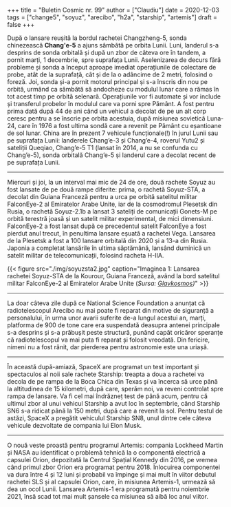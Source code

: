 +++
title = "Buletin Cosmic nr. 99"
author = ["Claudiu"]
date = 2020-12-03
tags = ["change5", "soyuz", "arecibo", "h2a", "starship", "artemis"]
draft = false
+++

După o lansare reușită la bordul rachetei Changzheng-5, sonda chinezească **Chang'e-5** a ajuns sâmbătă pe orbita Lunii. Luni, landerul s-a desprins de sonda orbitală și după un zbor de câteva ore în tandem, a pornit marți, 1 decembrie, spre suprafața Lunii. Aselenizarea de decurs fără probleme și sonda a început aproape imediat operațiunile de colectare de probe, atât de la suprafață, cât și de la o adâncime de 2 metri, folosind o foreză. Joi, sonda și-a pornit motorul principal și s-a înscris din nou pe orbită, urmând ca sâmbătă să andocheze cu modulul lunar care a rămas în tot acest timp pe orbită selenară. Operațiunile vor fi automate și vor include și transferul probelor în modulul care va porni spre Pământ. A fost pentru prima dată după 44 de ani când un vehicul a decolat de pe un alt corp ceresc pentru a se înscrie pe orbita acestuia, după misiunea sovietică Luna-24, care în 1976 a fost ultima sondă care a revenit pe Pământ cu eșantioane de sol lunar. China are în prezent 7 vehicule funcționale(!) în jurul Lunii sau pe suprafața Lunii: landerele Chang’e-3 și Chang’e-4, roverul Yutu2 și sateliții Queqiao, Chang’e-5 T1 (lansat în 2014, a nu se confunda cu Chang’e-5), sonda orbitală Chang’e-5 și landerul care a decolat recent de pe suprafața Lunii.

---

Miercuri și joi, la un interval mai mic de 24 de ore, două rachete Soyuz au fost lansate de pe două rampe diferite: prima, o rachetă Soyuz-STA, a decolat din Guiana Franceză pentru a urca pe orbită satelitul militar FalconEye-2 al Emiratelor Arabe Unite, iar de la cosmodromul Plesetsk din Rusia, o rachetă Soyuz-2.1b a lansat 3 sateliți de comunicații Gonets-M pe orbită terestră joasă și un satelit militar experimental, de mici dimensiuni. FalconEye-2 a fost lansat după ce precedentul satelit FalconEye a fost pierdut anul trecut, în penultima lansare eșuată a rachetei Vega. Lansarea de la Plesetsk a fost a 100 lansare orbitală din 2020 și a 13-a din Rusia. Japonia a completat lansările în ultima săptămână, lansând duminică un satelit militar de telecomunicații, folosind racheta H-IIA.

{{< figure src="./img/soyuzsta2.jpg" caption="Imaginea 1: Lansarea rachetei Soyuz-STA de la Kourour, Guiana Franceză, având la bord satelitul militar FalconEye-2 al Emiratelor Arabe Unite (_Sursa: [Glavkosmos](https://twitter.com/gk%5Flaunch/status/1334457936073125891/photo/2))_" >}}

---

La doar câteva zile după ce National Science Foundation a anunțat că radiotelescopul Arecibo nu mai poate fi reparat din motive de siguranță a personalului, în urma unor avarii suferite de-a lungul acestui an, marți, platforma de 900 de tone care era suspendată deasupra antenei principale s-a desprins și s-a prăbușit peste structură, punând capăt oricăror speranțe că radiotelescopul va mai puta fi reparat și folosit vreodată. Din fericire, nimeni nu a fost rănit, dar pierderea pentru astronomie este una uriașă.

---

În această după-amiază, SpaceX are programat un test important și spectaculos al noii sale rachete Starship: treapta a doua a rachetei va decola de pe rampa de la Boca Chica din Texas și va încerca să urce până la altitudinea de 15 kilometri, după care, sperăm noi, va reveni controlat spre rampa de lansare. Va fi cel mai îndrăzneț test de până acum, pentru că ultimul zbor al unui vehicul Starship a avut loc în septembrie, când Starship SN6 s-a ridicat până la 150 metri, după care a revenit la sol. Pentru testul de astăzi, SpaceX a pregătit vehiculul Starship SN8, unul dintre cele câteva vehicule dezvoltate de compania lui Elon Musk.

---

O nouă veste proastă pentru programul Artemis: compania Lockheed Martin și NASA au identificat o problemă tehnică la o componentă electrică a capsulei Orion, depozitată la Centrul Spațial Kennedy din 2016, pe vremea când primul zbor Orion era programat pentru 2018. Înlocuirea componentei va dura între 4 și 12 luni și probabil va împinge și mai mult în viitor debutul rachetei SLS și al capsulei Orion, care, în misiunea Artemis-1, urmează să dea un ocol Lunii. Lansarea Artemis-1 era programată pentru noiembrie 2021, însă scad tot mai mult șansele ca misiunea să aibă loc anul viitor.